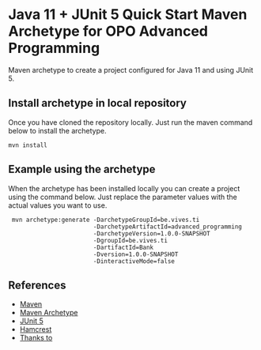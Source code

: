 # Java 11 + JUnit 5 Quick Start Maven Archetype for OPO Advanced Programming

Maven archetype to create a project configured for Java 11 and using JUnit 5.

## Install archetype in local repository

Once you have cloned the repository locally. Just run the maven command below to install the archetype.

``` shell
mvn install
```

## Example using the archetype

When the archetype has been installed locally you can create a project using the command below. Just replace the parameter values with the actual values you want to use.

``` shell
 mvn archetype:generate -DarchetypeGroupId=be.vives.ti
                        -DarchetypeArtifactId=advanced_programming
                        -DarchetypeVersion=1.0.0-SNAPSHOT
                        -DgroupId=be.vives.ti
                        -DartifactId=Bank
                        -Dversion=1.0.0-SNAPSHOT
                        -DinteractiveMode=false
```

## References

* [Maven](https://maven.apache.org)
* [Maven Archetype](https://maven.apache.org/guides/introduction/introduction-to-archetypes.html)
* [JUnit 5](https://junit.org/junit5/)
* [Hamcrest](http://hamcrest.org/JavaHamcrest/)
* [Thanks to](https://github.com/deangerber/java11-junit5-archetype)
